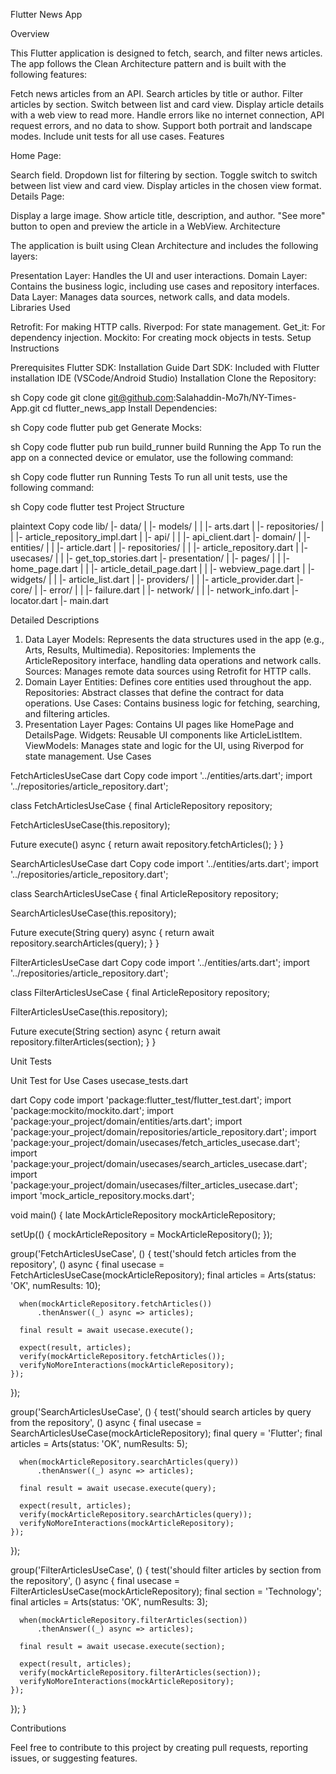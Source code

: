 Flutter News App

Overview

This Flutter application is designed to fetch, search, and filter news articles. The app follows the Clean Architecture pattern and is built with the following features:

Fetch news articles from an API.
Search articles by title or author.
Filter articles by section.
Switch between list and card view.
Display article details with a web view to read more.
Handle errors like no internet connection, API request errors, and no data to show.
Support both portrait and landscape modes.
Include unit tests for all use cases.
Features

Home Page:

Search field.
Dropdown list for filtering by section.
Toggle switch to switch between list view and card view.
Display articles in the chosen view format.
Details Page:

Display a large image.
Show article title, description, and author.
"See more" button to open and preview the article in a WebView.
Architecture

The application is built using Clean Architecture and includes the following layers:

Presentation Layer: Handles the UI and user interactions.
Domain Layer: Contains the business logic, including use cases and repository interfaces.
Data Layer: Manages data sources, network calls, and data models.
Libraries Used

Retrofit: For making HTTP calls.
Riverpod: For state management.
Get_it: For dependency injection.
Mockito: For creating mock objects in tests.
Setup Instructions

Prerequisites
Flutter SDK: Installation Guide
Dart SDK: Included with Flutter installation
IDE (VSCode/Android Studio)
Installation
Clone the Repository:

sh
Copy code
git clone git@github.com:Salahaddin-Mo7h/NY-Times-App.git
cd flutter_news_app
Install Dependencies:

sh
Copy code
flutter pub get
Generate Mocks:

sh
Copy code
flutter pub run build_runner build
Running the App
To run the app on a connected device or emulator, use the following command:

sh
Copy code
flutter run
Running Tests
To run all unit tests, use the following command:

sh
Copy code
flutter test
Project Structure

plaintext
Copy code
lib/
|- data/
|  |- models/
|  |  |- arts.dart
|  |- repositories/
|  |  |- article_repository_impl.dart
|  |- api/
|  |  |- api_client.dart
|- domain/
|  |- entities/
|  |  |- article.dart
|  |- repositories/
|  |  |- article_repository.dart
|  |- usecases/
|  |  |- get_top_stories.dart
|- presentation/
|  |- pages/
|  |  |- home_page.dart
|  |  |- article_detail_page.dart
|  |  |- webview_page.dart
|  |- widgets/
|  |  |- article_list.dart
|  |- providers/
|  |  |- article_provider.dart
|- core/
|  |- error/
|  |  |- failure.dart
|  |- network/
|  |  |- network_info.dart
|- locator.dart
|- main.dart

Detailed Descriptions

1. Data Layer
Models: Represents the data structures used in the app (e.g., Arts, Results, Multimedia).
Repositories: Implements the ArticleRepository interface, handling data operations and network calls.
Sources: Manages remote data sources using Retrofit for HTTP calls.
2. Domain Layer
Entities: Defines core entities used throughout the app.
Repositories: Abstract classes that define the contract for data operations.
Use Cases: Contains business logic for fetching, searching, and filtering articles.
3. Presentation Layer
Pages: Contains UI pages like HomePage and DetailsPage.
Widgets: Reusable UI components like ArticleListItem.
ViewModels: Manages state and logic for the UI, using Riverpod for state management.
Use Cases

FetchArticlesUseCase
dart
Copy code
import '../entities/arts.dart';
import '../repositories/article_repository.dart';

class FetchArticlesUseCase {
  final ArticleRepository repository;

  FetchArticlesUseCase(this.repository);

  Future<Arts> execute() async {
    return await repository.fetchArticles();
  }
}

SearchArticlesUseCase
dart
Copy code
import '../entities/arts.dart';
import '../repositories/article_repository.dart';

class SearchArticlesUseCase {
  final ArticleRepository repository;

  SearchArticlesUseCase(this.repository);

  Future<Arts> execute(String query) async {
    return await repository.searchArticles(query);
  }
}

FilterArticlesUseCase
dart
Copy code
import '../entities/arts.dart';
import '../repositories/article_repository.dart';

class FilterArticlesUseCase {
  final ArticleRepository repository;

  FilterArticlesUseCase(this.repository);

  Future<Arts> execute(String section) async {
    return await repository.filterArticles(section);
  }
}

Unit Tests

Unit Test for Use Cases
usecase_tests.dart

dart
Copy code
import 'package:flutter_test/flutter_test.dart';
import 'package:mockito/mockito.dart';
import 'package:your_project/domain/entities/arts.dart';
import 'package:your_project/domain/repositories/article_repository.dart';
import 'package:your_project/domain/usecases/fetch_articles_usecase.dart';
import 'package:your_project/domain/usecases/search_articles_usecase.dart';
import 'package:your_project/domain/usecases/filter_articles_usecase.dart';
import 'mock_article_repository.mocks.dart';

void main() {
  late MockArticleRepository mockArticleRepository;

  setUp(() {
    mockArticleRepository = MockArticleRepository();
  });

  group('FetchArticlesUseCase', () {
    test('should fetch articles from the repository', () async {
      final usecase = FetchArticlesUseCase(mockArticleRepository);
      final articles = Arts(status: 'OK', numResults: 10);

      when(mockArticleRepository.fetchArticles())
          .thenAnswer((_) async => articles);

      final result = await usecase.execute();

      expect(result, articles);
      verify(mockArticleRepository.fetchArticles());
      verifyNoMoreInteractions(mockArticleRepository);
    });
  });

  group('SearchArticlesUseCase', () {
    test('should search articles by query from the repository', () async {
      final usecase = SearchArticlesUseCase(mockArticleRepository);
      final query = 'Flutter';
      final articles = Arts(status: 'OK', numResults: 5);

      when(mockArticleRepository.searchArticles(query))
          .thenAnswer((_) async => articles);

      final result = await usecase.execute(query);

      expect(result, articles);
      verify(mockArticleRepository.searchArticles(query));
      verifyNoMoreInteractions(mockArticleRepository);
    });
  });

  group('FilterArticlesUseCase', () {
    test('should filter articles by section from the repository', () async {
      final usecase = FilterArticlesUseCase(mockArticleRepository);
      final section = 'Technology';
      final articles = Arts(status: 'OK', numResults: 3);

      when(mockArticleRepository.filterArticles(section))
          .thenAnswer((_) async => articles);

      final result = await usecase.execute(section);

      expect(result, articles);
      verify(mockArticleRepository.filterArticles(section));
      verifyNoMoreInteractions(mockArticleRepository);
    });
  });
}

Contributions

Feel free to contribute to this project by creating pull requests, reporting issues, or suggesting features.
